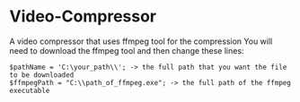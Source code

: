 # Video-Compressor
A video compressor that uses ffmpeg tool for the compression
You will need to download the ffmpeg tool and then change these lines:
```
$pathName = 'C:\your_path\\'; -> the full path that you want the file to be downloaded
$ffmpegPath = "C:\\path_of_ffmpeg.exe"; -> the full path of the ffmpeg executable 
```
